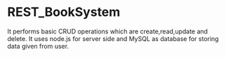 # REST_BookSystem
It performs basic CRUD operations which are create,read,update and delete. It uses node.js for server side and MySQL as database for storing data given from user.
